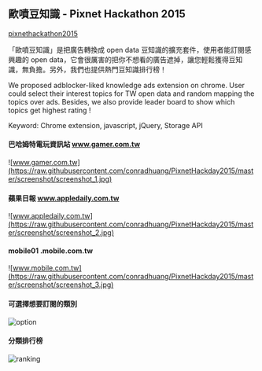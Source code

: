 ## 歐噴豆知識 - Pixnet Hackathon 2015

[pixnethackathon2015](http://pixnethackathon2015.events.pixnet.net/)

「歐噴豆知識」是把廣告轉換成 open data 豆知識的擴充套件，使用者能訂閱感興趣的 open data，它會很厲害的把你不想看的廣告遮掉，讓您輕鬆獲得豆知識，無負擔。另外，我們也提供熱門豆知識排行榜！

We proposed adblocker-liked knowledge ads extension on chrome. User could select their interest topics for TW open data and random mapping the topics over ads.
Besides, we also provide leader board to show which topics get highest rating !

Keyword: Chrome extension, javascript, jQuery, Storage API

#### 巴哈姆特電玩資訊站 www.gamer.com.tw
![www.gamer.com.tw](https://raw.githubusercontent.com/conradhuang/PixnetHackday2015/master/screenshot/screenshot_1.jpg)

#### 蘋果日報 www.appledaily.com.tw
![www.appledaily.com.tw](https://raw.githubusercontent.com/conradhuang/PixnetHackday2015/master/screenshot/screenshot_2.jpg)

#### mobile01 .mobile.com.tw
![www.mobile.com.tw](https://raw.githubusercontent.com/conradhuang/PixnetHackday2015/master/screenshot/screenshot_3.jpg)

#### 可選擇想要訂閱的類別
![option](https://raw.githubusercontent.com/conradhuang/PixnetHackday2015/master/screenshot/option.jpg)

#### 分類排行榜
![ranking](https://raw.githubusercontent.com/conradhuang/PixnetHackday2015/master/screenshot/ranking.jpg)
